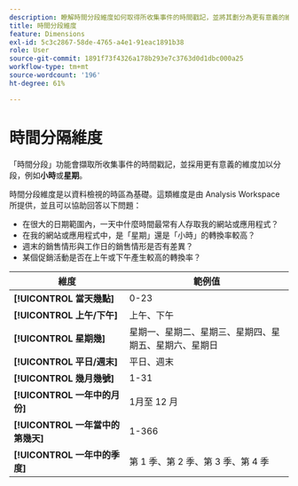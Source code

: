 ```yaml
---
description: 瞭解時間分段維度如何取得所收集事件的時間戳記，並將其劃分為更有意義的維度，例如一天中的小時或星期幾。
title: 時間分段維度
feature: Dimensions
exl-id: 5c3c2867-58de-4765-a4e1-91eac1891b38
role: User
source-git-commit: 1891f73f4326a178b293e7c3763d0d1dbc000a25
workflow-type: tm+mt
source-wordcount: '196'
ht-degree: 61%

---
```


# 時間分隔維度

「時間分段」功能會擷取所收集事件的時間戳記，並採用更有意義的維度加以分段，例如&#x200B;**小時**&#x200B;或&#x200B;**星期**。

時間分段維度是以資料檢視的時區為基礎。這類維度是由 Analysis Workspace 所提供，並且可以協助回答以下問題：

* 在很大的日期範圍內，一天中什麼時間最常有人存取我的網站或應用程式？
* 在我的網站或應用程式中，是「星期」還是「小時」的轉換率較高？
* 週末的銷售情形與工作日的銷售情形是否有差異？
* 某個促銷活動是否在上午或下午產生較高的轉換率？

| 維度 | 範例值 |
|--- |--- |
| **[!UICONTROL 當天幾點]** | 0-23 |
| **[!UICONTROL 上午/下午]** | 上午、下午 |
| **[!UICONTROL 星期幾]** | 星期一、星期二、星期三、星期四、星期五、星期六、星期日 |
| **[!UICONTROL 平日/週末]** | 平日、週末 |
| **[!UICONTROL 幾月幾號]** | 1-31 |
| **[!UICONTROL 一年中的月份]** | 1月至 12 月 |
| **[!UICONTROL 一年當中的第幾天]** | 1-366 |
| **[!UICONTROL 一年中的季度]** | 第 1 季、第 2 季、第 3 季、第 4 季 |
